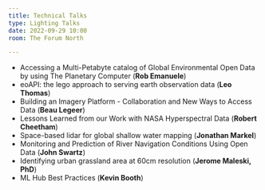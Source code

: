 ```yaml
---
title: Technical Talks
type: Lighting Talks
date: 2022-09-29 10:00
room: The Forum North

---
```

- Accessing a Multi-Petabyte catalog of Global Environmental Open Data by using The Planetary Computer (**Rob Emanuele**) 
- eoAPI: the lego approach to serving earth observation data (**Leo Thomas**) 
- Building an Imagery Platform - Collaboration and New Ways to Access Data (**Beau Legeer**) 
- Lessons Learned from our Work with NASA Hyperspectral Data (**Robert Cheetham**) 
- Space-based lidar for global shallow water mapping (**Jonathan Markel**)
- Monitoring and Prediction of River Navigation Conditions Using Open Data (**John Swartz**)
- Identifying urban grassland area at 60cm resolution (**Jerome Maleski, PhD**)
- ML Hub Best Practices (**Kevin Booth**)
